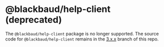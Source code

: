 # @blackbaud/help-client (deprecated)

The `@blackbaud/help-client` package is no longer supported. The source code for `@blackbaud/help-client` remains in the [3.x.x](https://github.com/blackbaud/help-client/tree/3.x.x) branch of this repo.
